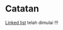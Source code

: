 # Catatan

[Linked list](https://www.geeksforgeeks.org/data-structures/linked-list/singly-linked-list/) telah dimulai !!!
